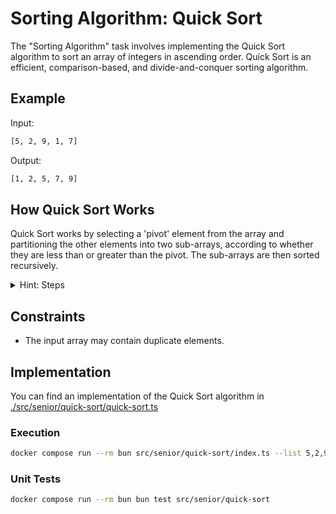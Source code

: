 # Sorting Algorithm: Quick Sort

The "Sorting Algorithm" task involves implementing the Quick Sort algorithm to sort an array of integers in ascending order.
Quick Sort is an efficient, comparison-based, and divide-and-conquer sorting algorithm.

## Example

Input:

```bash
[5, 2, 9, 1, 7]
```

Output:

```bash
[1, 2, 5, 7, 9]
```

## How Quick Sort Works

Quick Sort works by selecting a 'pivot' element from the array and partitioning the other elements into two sub-arrays,
according to whether they are less than or greater than the pivot. The sub-arrays are then sorted recursively.

<details>
    <summary>Hint: Steps</summary>

    1. Choose a Pivot: Pick an element as a pivot from the array.
    2. Partitioning: Reorder the array so that all elements with values less than the pivot come before the pivot, while all elements with values greater than the pivot come after it (equal values can go either way).
    3. Recursively Apply: Recursively apply the above steps to the sub-arrays of elements with smaller and larger values.
</details>

## Constraints

- The input array may contain duplicate elements.

## Implementation

You can find an implementation of the Quick Sort algorithm in [./src/senior/quick-sort/quick-sort.ts](./src/senior/quick-sort/quick-sort.ts)

### Execution

```bash
docker compose run --rm bun src/senior/quick-sort/index.ts --list 5,2,9,1,7
```

### Unit Tests

```bash
docker compose run --rm bun bun test src/senior/quick-sort
```
